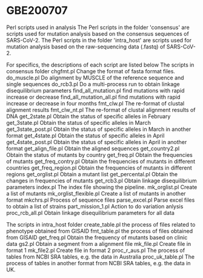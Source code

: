 # GBE200707
Perl scripts used in analysis
The Perl scripts in the folder 'consensus' are scripts used for mutation analysis based on the consensus sequences of SARS-CoV-2.
The Perl scripts in the folder 'intra_host' are scripts used for mutation analysis based on the raw-sequencing data (.fastq) of SARS-CoV-2.

For specifics, the descriptions of each script are listed below
The scripts in consensus folder
chgfmt.pl Change the format of fasta format files.
do_muscle.pl Do alignment by MUSCLE of the reference sequence and single sequences
do_rcb3.pl Do a multi-process run to obtain linkage disequilibrium parameters
find_all_mutation.pl  find mutations with rapid increase or decrease
find_all_mutation_all.pl find mutations with rapid increase or decrease in four months
fmt_clw.pl The re-format of clustal alignment results
fmt_clw_nt.pl The re-format of clustal alignment results of DNA
get_2state.pl Obtain the status of specific alleles in February
get_3state.pl Obtain the status of specific alleles in March
get_3state_post.pl Obtain the status of specific alleles in March in another format
get_4state.pl Obtain the status of specific alleles in April
get_4state_post.pl Obtain the status of specific alleles in April in another format
get_align_file.pl Obtain the aligned sequences
get_country2.pl Obtain the status of mutants by country
get_freq.pl Obtain the frequencies of mutants
get_freq_contry.pl Obtain the frequencies of mutants in different countries
get_freq_region.pl Obtain the frequencies of mutants in different regions
get_orglist.pl Obtain a mutant list
get_percental.pl Obtain the changes in frequencies of mutants
get_rcb3.pl  Obtain linkage disequilibrium parameters
index.pl The index file showing the pipeline.
mk_orglist.pl Create a list of mutants
mk_orglist_flexible.pl Create a list of mutants in another format
mkchrs.pl Process of sequence files
parse_excel.pl Parse excel files to obtain a list of strains 
part_mission_1.pl Action to do variation anlysis
proc_rcb_all.pl Obtain linkage disequilibrium parameters for all data


The scripts in intra_host folder
create_table.pl the process of files related to phenotype obtained from GISAID
fmt_table.pl the process of files obtained from GISAID
get_freq.pl Obtain the frequency of mutants based on clinic data
gs2.pl Obtain a segment from a alignment file
mk_file.pl Create file in format 1
mk_file2.pl Create file in format 2
proc_r_aus.pl The process of tables from NCBI SRA tables, e.g. the data in Australia
proc_uk_table.pl The process of tables in another format from NCBI SRA tables, e.g. the data in UK.

